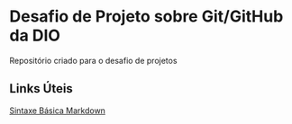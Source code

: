 # Desafio de Projeto sobre Git/GitHub da DIO
Repositório criado para o desafio de projetos

## Links Úteis
[Sintaxe Básica Markdown](https://www.markdownguide.org/basic-syntax/)
